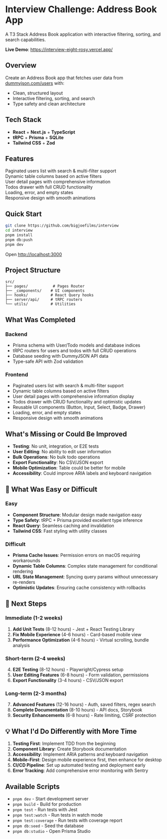 # Interview Challenge: Address Book App

A T3 Stack Address Book application with interactive filtering, sorting, and search capabilities.

 **Live Demo**: <https://interview-eight-rosy.vercel.app/>

## Overview

Create an Address Book app that fetches user data from [dummyjson.com/users](https://dummyjson.com/users) with:
- Clean, structured layout
- Interactive filtering, sorting, and search
- Type safety and clean architecture

## Tech Stack

- **React** + **Next.js** + **TypeScript**
- **tRPC** + **Prisma** + **SQLite**
- **Tailwind CSS** + **Zod**

## Features

Paginated users list with search & multi-filter support  
Dynamic table columns based on active filters  
User detail pages with comprehensive information  
Todos drawer with full CRUD functionality  
Loading, error, and empty states  
Responsive design with smooth animations  

## Quick Start

```bash
git clone https://github.com/bigjoefilms/interview
cd interview
pnpm install
pnpm db:push
pnpm dev
```

Open <http://localhost:3000>

## Project Structure

```
src/
├── pages/           # Pages Router
├── _components/    # UI components
├── hooks/          # React Query hooks
├── server/api/     # tRPC routers
└── utils/          # Utilities
```

##  What Was Completed

### Backend
-  Prisma schema with User/Todo models and database indices
-  tRPC routers for users and todos with full CRUD operations
-  Database seeding with DummyJSON API data
-  Type-safe API with Zod validation

### Frontend
-  Paginated users list with search & multi-filter support
-  Dynamic table columns based on active filters
-  User detail pages with comprehensive information display
-  Todos drawer with CRUD functionality and optimistic updates
-  Reusable UI components (Button, Input, Select, Badge, Drawer)
-  Loading, error, and empty states
-  Responsive design with smooth animations

##  What's Missing or Could Be Improved

-  **Testing**: No unit, integration, or E2E tests
-  **User Editing**: No ability to edit user information
-  **Bulk Operations**: No bulk todo operations
-  **Export Functionality**: No CSV/JSON export
-  **Mobile Optimization**: Table could be better for mobile
-  **Accessibility**: Could improve ARIA labels and keyboard navigation

## 🎯 What Was Easy or Difficult

### Easy
- **Component Structure**: Modular design made navigation easy
- **Type Safety**: tRPC + Prisma provided excellent type inference
- **React Query**: Seamless caching and invalidation
- **Tailwind CSS**: Fast styling with utility classes

### Difficult
- **Prisma Cache Issues**: Permission errors on macOS requiring workarounds
- **Dynamic Table Columns**: Complex state management for conditional rendering
- **URL State Management**: Syncing query params without unnecessary re-renders
- **Optimistic Updates**: Ensuring cache consistency with rollbacks

## 🚀 Next Steps

### Immediate (1-2 weeks)
1. **Add Unit Tests** (8-12 hours) - Jest + React Testing Library
2. **Fix Mobile Experience** (4-6 hours) - Card-based mobile view
3. **Performance Optimization** (4-6 hours) - Virtual scrolling, bundle analysis

### Short-term (2-4 weeks)
4. **E2E Testing** (8-12 hours) - Playwright/Cypress setup
5. **User Editing Features** (6-8 hours) - Form validation, permissions
6. **Export Functionality** (3-4 hours) - CSV/JSON export

### Long-term (2-3 months)
7. **Advanced Features** (12-16 hours) - Auth, saved filters, regex search
8. **Complete Documentation** (8-10 hours) - API docs, Storybook
9. **Security Enhancements** (6-8 hours) - Rate limiting, CSRF protection

## 💡 What I'd Do Differently with More Time

1. **Testing First**: Implement TDD from the beginning
2. **Component Library**: Create Storybook documentation
3. **Accessibility**: Implement ARIA patterns and keyboard navigation
4. **Mobile-First**: Design mobile experience first, then enhance for desktop
5. **CI/CD Pipeline**: Set up automated testing and deployment early
6. **Error Tracking**: Add comprehensive error monitoring with Sentry

## Available Scripts

- `pnpm dev` - Start development server
- `pnpm build` - Build for production
- `pnpm test` - Run tests with Jest
- `pnpm test:watch` - Run tests in watch mode
- `pnpm test:coverage` - Run tests with coverage report
- `pnpm db:seed` - Seed the database
- `pnpm db:studio` - Open Prisma Studio
